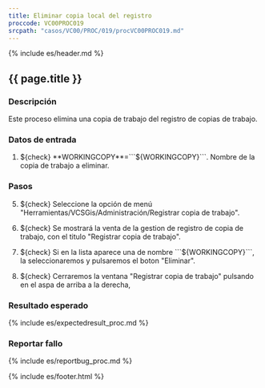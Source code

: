 ```yaml
---
title: Eliminar copia local del registro
proccode: VC00PROC019
srcpath: "casos/VC00/PROC/019/procVC00PROC019.md"
---
```


{% include es/header.md %}

## {{ page.title }}

### Descripción

Este proceso elimina una copia de trabajo del registro de copias de trabajo.

### Datos de entrada

1. ${check} **WORKINGCOPY**=```${WORKINGCOPY}```. Nombre de la copia de trabajo a eliminar.


### Pasos

5. ${check} Seleccione la opción de menú "Herramientas/VCSGis/Administración/Registrar copia de trabajo".

6. ${check} Se mostrará la venta de la gestion de registro de copia de trabajo, con el titulo "Registrar copia de trabajo".

7. ${check} Si en la lista aparece una de nombre ```${WORKINGCOPY}```, la seleccionaremos y pulsaremos el boton "Eliminar".

8. ${check} Cerraremos la ventana "Registrar copia de trabajo" pulsando en el aspa de arriba a la derecha,


### Resultado esperado

{% include es/expectedresult_proc.md %}

### Reportar fallo

{% include es/reportbug_proc.md %}

{% include es/footer.html %}
